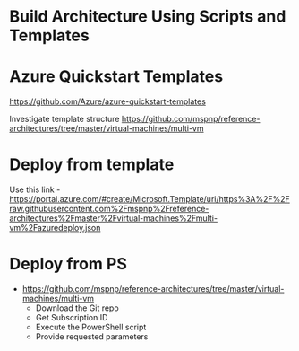 # Build Architecture Using Scripts and Templates

# Azure Quickstart Templates
https://github.com/Azure/azure-quickstart-templates

Investigate template structure https://github.com/mspnp/reference-architectures/tree/master/virtual-machines/multi-vm


# Deploy from template
Use this link - https://portal.azure.com/#create/Microsoft.Template/uri/https%3A%2F%2Fraw.githubusercontent.com%2Fmspnp%2Freference-architectures%2Fmaster%2Fvirtual-machines%2Fmulti-vm%2Fazuredeploy.json 

# Deploy from PS
  - https://github.com/mspnp/reference-architectures/tree/master/virtual-machines/multi-vm
	- Download the Git repo
	- Get Subscription ID
	- Execute the PowerShell script
	- Provide requested parameters
